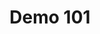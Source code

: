 ---
layout: launcher
title: "Demo 101"
permalink: /launcher/demo101/
demo: "http://staging.ion-book.com/demo101/#/my-form"
repo: "https://github.com/ion-book/demo101"
---